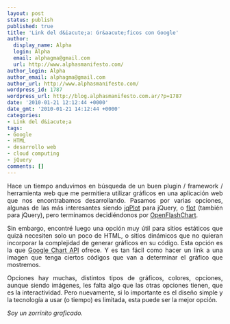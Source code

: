 ```yaml
---
layout: post
status: publish
published: true
title: 'Link del d&iacute;a: Gr&aacute;ficos con Google'
author:
  display_name: Alpha
  login: Alpha
  email: alphagma@gmail.com
  url: http://www.alphasmanifesto.com/
author_login: Alpha
author_email: alphagma@gmail.com
author_url: http://www.alphasmanifesto.com/
wordpress_id: 1787
wordpress_url: http://blog.alphasmanifesto.com.ar/?p=1787
date: '2010-01-21 12:12:44 +0000'
date_gmt: '2010-01-21 14:12:44 +0000'
categories:
- Link del d&iacute;a
tags:
- Google
- HTML
- desarrollo web
- cloud computing
- jQuery
comments: []
---
```

<p style="text-align: justify;">Hace un tiempo anduvimos en b&uacute;squeda de un buen plugin / framework / herramienta web que me permitiera utilizar gr&aacute;ficos en una aplicaci&oacute;n web que nos encontrabamos desarrollando. Pasamos por varias opciones, algunas de las m&aacute;s interesantes siendo <a href="http://www.jqplot.com/">jqPlot</a> para jQuery, o <a href="http://code.google.com/p/flot/">flot</a> (tambi&eacute;n para jQuery), pero terminamos decidi&eacute;ndonos por <a href="http://teethgrinder.co.uk/open-flash-chart/">OpenFlashChart</a>.</p>
<p style="text-align: justify;">Sin embargo, encontr&eacute; luego una opci&oacute;n muy &uacute;til para sitios est&aacute;ticos que quiz&aacute; necesiten solo un poco de HTML, o sitios din&aacute;micos que no quieran incorporar la complejidad de generar gr&aacute;ficos en su c&oacute;digo. Esta opci&oacute;n es la que <a href="http://code.google.com/apis/chart/">Google Chart API</a> ofrece. Y es tan f&aacute;cil como hacer un link a una imagen que tenga ciertos c&oacute;digos que van a determinar el gr&aacute;fico que mostremos.</p>
<p style="text-align: justify;">Opciones hay muchas, distintos tipos de gr&aacute;ficos, colores, opciones, aunque siendo im&aacute;genes, les falta algo que las otras opciones tienen, que es la interactividad. Pero nuevamente, si lo importante es el dise&ntilde;o simple y la tecnolog&iacute;a a usar (o tiempo) es limitada, esta puede ser la mejor opci&oacute;n.</p>
<p style="text-align: justify;"><em>Soy un zorrinito graficado.</em></p>
